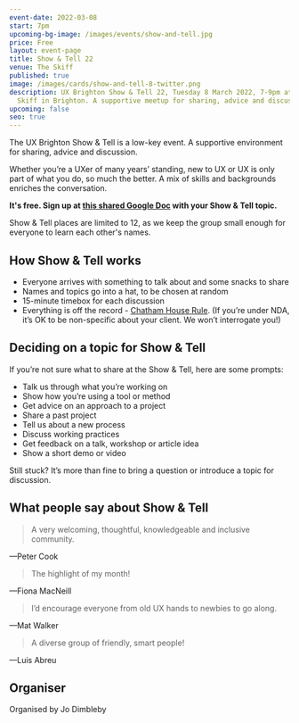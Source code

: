 ```yaml
---
event-date: 2022-03-08
start: 7pm
upcoming-bg-image: /images/events/show-and-tell.jpg
price: Free
layout: event-page
title: Show & Tell 22
venue: The Skiff
published: true
image: /images/cards/show-and-tell-8-twitter.png
description: UX Brighton Show & Tell 22, Tuesday 8 March 2022, 7-9pm at the
  Skiff in Brighton. A supportive meetup for sharing, advice and discussion.
upcoming: false
seo: true
---
```

The UX Brighton Show & Tell is a low-key event. A supportive environment for sharing, advice and discussion.

Whether you’re a UXer of many years’ standing, new to UX or UX is only part of what you do, so much the better. A mix of skills and backgrounds enriches the conversation. 

**It's free. Sign up at [this shared Google Doc](https://docs.google.com/document/d/1EdrP7UohV_2Molgzrv_UV2z9G9cEzCtDSRkdyKED6hg/edit#) with your Show & Tell topic.** 

Show & Tell places are limited to 12, as we keep the group small enough for everyone to learn each other's names. 

## How Show & Tell works

* Everyone arrives with something to talk about and some snacks to share
* Names and topics go into a hat, to be chosen at random 
* 15-minute timebox for each discussion 
* Everything is off the record - [Chatham House Rule](https://www.chathamhouse.org/chatham-house-rule). (If you’re under NDA, it’s OK to be non-specific about your client. We won’t interrogate you!) 

## Deciding on a topic for Show & Tell

If you’re not sure what to share at the Show & Tell, here are some prompts:

* Talk us through what you’re working on
* Show how you’re using a tool or method 
* Get advice on an approach to a project
* Share a past project
* Tell us about a new process
* Discuss working practices
* Get feedback on a talk, workshop or article idea
* Show a short demo or video

Still stuck? It’s more than fine to bring a question or introduce a topic for discussion.

## What people say about Show & Tell

> A very welcoming, thoughtful, knowledgeable and inclusive community.

—Peter Cook 

> The highlight of my month!

—Fiona MacNeill 

> I’d encourage everyone from old UX hands to newbies to go along.

—Mat Walker

> A diverse group of friendly, smart people!

—Luis Abreu 

## Organiser

Organised by Jo Dimbleby